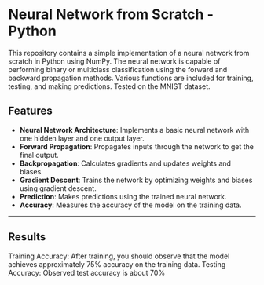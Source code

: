 # Neural Network from Scratch - Python

This repository contains a simple implementation of a neural network from scratch in Python using NumPy. The neural network is capable of performing binary or multiclass classification using the forward and backward propagation methods. Various functions are included for training, testing, and making predictions. Tested on the MNIST dataset.

## Features

- **Neural Network Architecture**: Implements a basic neural network with one hidden layer and one output layer.
- **Forward Propagation**: Propagates inputs through the network to get the final output.
- **Backpropagation**: Calculates gradients and updates weights and biases.
- **Gradient Descent**: Trains the network by optimizing weights and biases using gradient descent.
- **Prediction**: Makes predictions using the trained neural network.
- **Accuracy**: Measures the accuracy of the model on the training data.

---

## Results
Training Accuracy: After training, you should observe that the model achieves approximately 75% accuracy on the training data.
Testing Accuracy: Observed test accuracy is about 70%
